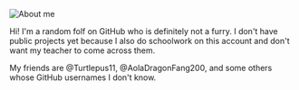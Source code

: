 ![About me](https://user-images.githubusercontent.com/100543359/170069296-5ed91b68-e612-4b6e-8276-813750d7b2d8.png "Please don't poke me.")

Hi! I'm a random folf on GitHub who is definitely not a furry. I don't have public projects yet because I also do schoolwork on this account and don't want my teacher to come across them.

My friends are @Turtlepus11, @AolaDragonFang200, and some others whose GitHub usernames I don't know.
